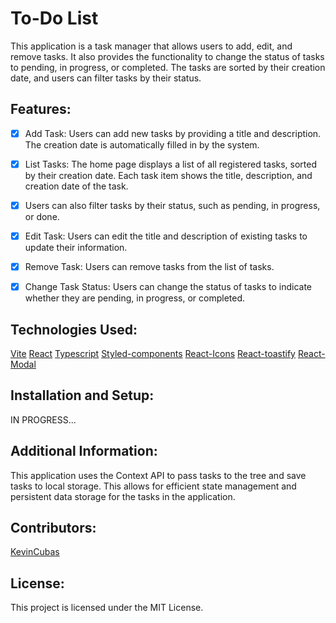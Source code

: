 # To-Do List
This application is a task manager that allows users to add, edit, and remove tasks. It also provides the functionality to change the status of tasks to pending, in progress, or completed. The tasks are sorted by their creation date, and users can filter tasks by their status.

## Features:

- [x] Add Task: Users can add new tasks by providing a title and description. The creation date is automatically filled in by the system.

- [x] List Tasks: The home page displays a list of all registered tasks, sorted by their creation date. Each task item shows the title, description, and creation date of the task. 

- [x] Users can also filter tasks by their status, such as pending, in progress, or done.

- [x] Edit Task: Users can edit the title and description of existing tasks to update their information.

- [x] Remove Task: Users can remove tasks from the list of tasks.

- [x] Change Task Status: Users can change the status of tasks to indicate whether they are pending, in progress, or completed.

## Technologies Used:

[Vite](https://vitejs.dev/)
[React](https://react.dev/)
[Typescript](https://www.typescriptlang.org/pt/)
[Styled-components](https://styled-components.com/)
[React-Icons](https://react-icons.github.io/react-icons/)
[React-toastify](https://fkhadra.github.io/react-toastify/introduction)
[React-Modal](https://reactcommunity.org/react-modal/)

## Installation and Setup:
IN PROGRESS...

## Additional Information:
This application uses the Context API to pass tasks to the tree and save tasks to local storage. This allows for efficient state management and persistent data storage for the tasks in the application.

## Contributors:

[KevinCubas](https://github.com/kevinCubas)

## License:
This project is licensed under the MIT License.
